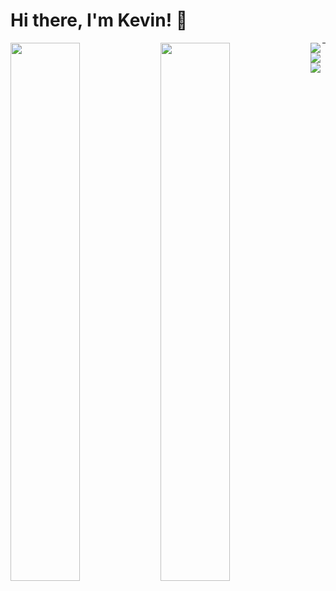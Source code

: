 # Hi there, I'm Kevin! 👋

<img width='47%' align='left' src="https://github-readme-stats.vercel.app/api?username=superxp360&show_icons=true&theme=radical" />
<img width='47%' align='left' src="https://github-readme-stats.vercel.app/api/top-langs/?username=superxp360&layout=compact"/>

<img align='left' src="https://img.shields.io/badge/node.js-6DA55F?style=for-the-badge&logo=node.js&logoColor=white"/>
<img align='left' src="https://img.shields.io/badge/react-%2320232a.svg?style=for-the-badge&logo=react&logoColor=%2361DAFB"/>
<img align='left' src="https://img.shields.io/badge/javascript-%23323330.svg?style=for-the-badge&logo=javascript&logoColor=%23F7DF1E"/>

---



<!-- Add your portfolio content here -->



